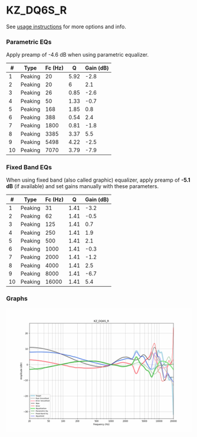 # KZ_DQ6S_R
See [usage instructions](https://github.com/jaakkopasanen/AutoEq#usage) for more options and info.

### Parametric EQs
Apply preamp of -4.6 dB when using parametric equalizer.

|   # | Type    |   Fc (Hz) |    Q |   Gain (dB) |
|-----|---------|-----------|------|-------------|
|   1 | Peaking |        20 | 5.92 |        -2.8 |
|   2 | Peaking |        20 | 6    |         2.1 |
|   3 | Peaking |        26 | 0.85 |        -2.6 |
|   4 | Peaking |        50 | 1.33 |        -0.7 |
|   5 | Peaking |       168 | 1.85 |         0.8 |
|   6 | Peaking |       388 | 0.54 |         2.4 |
|   7 | Peaking |      1800 | 0.81 |        -1.8 |
|   8 | Peaking |      3385 | 3.37 |         5.5 |
|   9 | Peaking |      5498 | 4.22 |        -2.5 |
|  10 | Peaking |      7070 | 3.79 |        -7.9 |

### Fixed Band EQs
When using fixed band (also called graphic) equalizer, apply preamp of **-5.1 dB** (if available) and set gains manually with these parameters.

|   # | Type    |   Fc (Hz) |    Q |   Gain (dB) |
|-----|---------|-----------|------|-------------|
|   1 | Peaking |        31 | 1.41 |        -3.2 |
|   2 | Peaking |        62 | 1.41 |        -0.5 |
|   3 | Peaking |       125 | 1.41 |         0.7 |
|   4 | Peaking |       250 | 1.41 |         1.9 |
|   5 | Peaking |       500 | 1.41 |         2.1 |
|   6 | Peaking |      1000 | 1.41 |        -0.3 |
|   7 | Peaking |      2000 | 1.41 |        -1.2 |
|   8 | Peaking |      4000 | 1.41 |         2.5 |
|   9 | Peaking |      8000 | 1.41 |        -6.7 |
|  10 | Peaking |     16000 | 1.41 |         5.4 |

### Graphs
![](./KZ_DQ6S_R.png)
